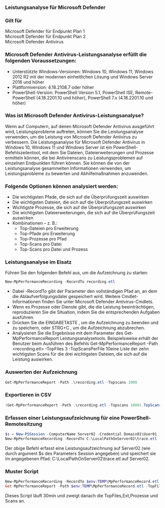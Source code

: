 ### Leistungsanalyse für Microsoft Defender

### Gilt für
Microsoft Defender für Endpunkt Plan 1   
Microsoft Defender für Endpunkt Plan 2   
Microsoft Defender Antivirus   


### Microsoft Defender Antivirus-Leistungsanalyse erfüllt die folgenden Voraussetzungen:
- Unterstützte Windows-Versionen: Windows 10, Windows 11, Windows 2012 R2 mit der modernen einheitlichen Lösung und Windows Server 2016 und höher
- Plattformversion: 4.18.2108.7 oder höher
- PowerShell-Version: PowerShell Version 5.1, PowerShell ISE, Remote-PowerShell (4.18.2201.10 und höher), PowerShell 7.x (4.18.2201.10 und höher)

### Was ist Microsoft Defender Antivirus-Leistungsanalyse?
Wenn auf Computern, auf denen Microsoft Defender Antivirus ausgeführt wird, Leistungsprobleme auftreten, können Sie die Leistungsanalyse verwenden, um die Leistung von Microsoft Defender Antivirus zu verbessern. Die Leistungsanalyse für Microsoft Defender Antivirus in Windows 10, Windows 11 und Windows Server ist ein PowerShell-Befehlszeilentool, mit dem Sie Dateien, Dateierweiterungen und Prozesse ermitteln können, die bei Antivirenscans zu Leistungsproblemen auf einzelnen Endpunkten führen können. Sie können die von der Leistungsanalyse gesammelten Informationen verwenden, um Leistungsprobleme zu bewerten und Abhilfemaßnahmen anzuwenden.

### Folgende Optionen können analysiert werden:
- Die wichtigsten Pfade, die sich auf die Überprüfungszeit auswirken
- Die wichtigsten Dateien, die sich auf die Überprüfungszeit auswirken
- Wichtigste Prozesse, die sich auf die Überprüfungszeit auswirken
- Die wichtigsten Dateierweiterungen, die sich auf die Überprüfungszeit auswirken
- Kombinationen – z. B.:
  - Top-Dateien pro Erweiterung
  - Top-Pfade pro Erweiterung
  - Top-Prozesse pro Pfad
  - Top-Scans pro Datei
  - Top-Scans pro Datei und Prozess


### Leistungsanalyse im Eisatz

Führen Sie den folgenden Befehl aus, um die Aufzeichnung zu starten:

```PowerShell
New-MpPerformanceRecording -RecordTo recording.etl
```
- Dabei -RecordTo gibt der Parameter den vollständigen Pfad an, an dem die Ablaufverfolgungsdatei gespeichert wird. Weitere Cmdlet-Informationen finden Sie unter Microsoft Defender Antivirus-Cmdlets.   
- Wenn es Prozesse oder Dienste gibt, die die Leistung beeinträchtigen, reproduzieren Sie die Situation, indem Sie die entsprechenden Aufgaben ausführen.   
- Drücken Sie die EINGABETASTE , um die Aufzeichnung zu beenden und zu speichern, oder STRG+C , um die Aufzeichnung abzubrechen.   
- Analysieren Sie die Ergebnisse mit dem Parameter des Get-MpPerformanceReport Leistungsanalysetools. Beispielsweise erhält der Benutzer beim Ausführen des Befehls Get-MpPerformanceReport -Path <recording.etl> -TopFiles 3 -TopScansPerFile 10eine Liste der zehn wichtigsten Scans für die drei wichtigsten Dateien, die sich auf die Leistung auswirken.

### Auswerten der Aufzeichnung
```PowerShell
Get-MpPerformanceReport -Path .\recording.etl -Topscans 1000
```
### Exportieren in CSV
```PowerShell
(Get-MpPerformanceReport -Path .\recording.etl -Topscans 1000).TopScans | Export-CSV -Path .\recording.csv -Encoding UTF8 -NoTypeInformation
```
### Erfassen einer Leistungsaufzeichnung für eine PowerShell-Remotesitzung
```PowerShell
$s = New-PSSession -ComputerName Server02 -Credential Domain01\User01
New-MpPerformanceRecording -RecordTo C:\LocalPathOnServer02\trace.etl -Session $s
```
Der obige Befehl erfasst eine Leistungsaufzeichnung auf Server02 (wie durch argument $s des Parameters Session angegeben) und speichert sie im angegebenen Pfad: C:\LocalPathOnServer02\trace.etl auf Server02.  

### Muster Script
```Powershell
New-MpPerformanceRecording -RecordTo $env:TEMP\MpPerformanceRecord.etl -Seconds 1800
Get-MpPerformanceReport -Path $env:TEMP\MpPerformanceRecord.etl -TopFiles:10 -TopExtensions:10 -TopProcesses:10 -TopScans:10
```
Dieses Script läuft 30min und zweigt danach die TopFiles,Ext,Prozesse und Scans an.



